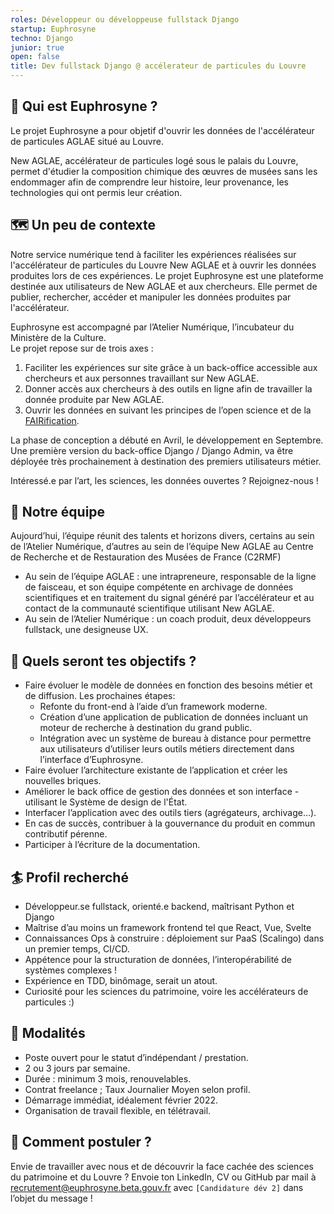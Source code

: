 ```yaml
---
roles: Développeur ou développeuse fullstack Django
startup: Euphrosyne
techno: Django
junior: true
open: false
title: Dev fullstack Django @ accélerateur de particules du Louvre
---
```


## 👋 Qui est Euphrosyne ?

Le projet Euphrosyne a pour objetif d'ouvrir les données de l'accélérateur de particules AGLAE situé
au Louvre. 

New AGLAE, accélérateur de particules logé sous le palais du Louvre, permet d'étudier la composition chimique des œuvres de musées sans les endommager afin de comprendre leur histoire, leur provenance, les technologies qui ont permis leur création.

## 🗺 Un peu de contexte

Notre service numérique tend à faciliter les expériences réalisées sur l'accélérateur de particules du Louvre New AGLAE et à ouvrir les données produites lors de ces expériences.
Le projet Euphrosyne est une plateforme destinée aux utilisateurs de New AGLAE et aux chercheurs. Elle permet de publier, rechercher, accéder et manipuler les données produites par l'accélérateur.

Euphrosyne est accompagné par l’Atelier Numérique, l’incubateur du Ministère de la Culture.  
Le projet repose sur de trois axes :

1. Faciliter les expériences sur site grâce à un back-office accessible aux chercheurs et aux personnes travaillant sur New AGLAE.
2. Donner accès aux chercheurs à des outils en ligne afin de travailler la donnée produite par New AGLAE.
3. Ouvrir les données en suivant les principes de l’open science et de la [FAIRification](https://www.ouvrirlascience.fr/fair-principles/).

La phase de conception a débuté en Avril, le développement en Septembre. Une première version du back-office Django / Django Admin, va être déployée très prochainement à destination des premiers utilisateurs métier.

Intéressé.e par l’art, les sciences, les données ouvertes ? Rejoignez-nous !

## 👷 Notre équipe

Aujourd’hui, l’équipe réunit des talents et horizons divers, certains au sein de l’Atelier Numérique, d’autres au sein de l’équipe New AGLAE au Centre de Recherche et de Restauration des Musées de France (C2RMF)

- Au sein de l’équipe AGLAE : une intrapreneure, responsable de la
ligne de faisceau, et son équipe compétente en archivage de données scientifiques et en traitement du signal généré par l’accélérateur et au contact de la communauté scientifique utilisant New AGLAE.
- Au sein de l’Atelier Numérique : un coach produit, deux développeurs fullstack, une designeuse UX.

## 🎯 Quels seront tes objectifs ?

- Faire évoluer le modèle de données en fonction des besoins métier et de diffusion. Les prochaines étapes:
    - Refonte du front-end à l’aide d’un framework moderne.
    - Création d’une application de publication de données incluant un moteur de recherche à destination du grand public.
    - Intégration avec un système de bureau à distance pour permettre aux utilisateurs d’utiliser leurs outils métiers directement dans l’interface d’Euphrosyne.
- Faire évoluer l’architecture existante de l’application et créer les nouvelles briques.
- Améliorer le back office de gestion des données et son interface - utilisant le Système de design de l'État.
- Interfacer l’application avec des outils tiers (agrégateurs, archivage…).
- En cas de succès, contribuer à la gouvernance du produit en commun contributif pérenne.
- Participer à l’écriture de la documentation.

## 🏄 Profil recherché

- Développeur.se fullstack, orienté.e backend, maîtrisant Python et Django
- Maîtrise d’au moins un framework frontend tel que React, Vue, Svelte
- Connaissances Ops à construire : déploiement sur PaaS (Scalingo) dans un premier temps, CI/CD.
- Appétence pour la structuration de données, l’interopérabilité de systèmes complexes !
- Expérience en TDD, binômage, serait un atout.
- Curiosité pour les sciences du patrimoine, voire les accélérateurs de particules :)

## 📝 Modalités

- Poste ouvert pour le statut d’indépendant / prestation.
- 2 ou 3 jours par semaine.
- Durée : minimum 3 mois, renouvelables.
- Contrat freelance ; Taux Journalier Moyen selon profil.
- Démarrage immédiat, idéalement février 2022.
- Organisation de travail flexible, en télétravail.

## 🚀 Comment postuler ?

Envie de travailler avec nous et de découvrir la face cachée des 
sciences du patrimoine et du Louvre ? Envoie ton LinkedIn, CV ou GitHub 
par mail à [recrutement@euphrosyne.beta.gouv.fr](mailto:recrutement@euphrosyne.beta.gouv.fr) avec `[Candidature dév 2]` dans l’objet du message !
